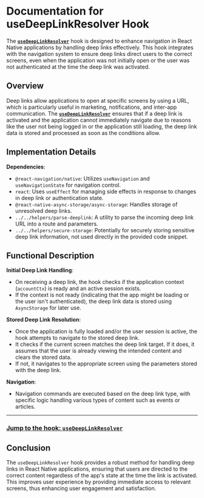 # Documentation for useDeepLinkResolver Hook

The **[`useDeepLinkResolver`](/frontend/src/hooks/linking/use-deep-link-resolver.js)** hook is designed to enhance navigation in React Native applications by handling deep links effectively. This hook integrates with the navigation system to ensure deep links direct users to the correct screens, even when the application was not initially open or the user was not authenticated at the time the deep link was activated.

## Overview

Deep links allow applications to open at specific screens by using a URL, which is particularly useful in marketing, notifications, and inter-app communication.
The **[`useDeepLinkResolver`](/frontend/src/hooks/linking/use-deep-link-resolver.js)** ensures that if a deep link is activated and the application cannot immediately navigate due to reasons like the user not being logged in or the application still loading, the deep link data is stored and processed as soon as the conditions allow.

## Implementation Details

**Dependencies**:

- `@react-navigation/native`: Utilizes `useNavigation` and `useNavigationState` for navigation control.
- `react`: Uses `useEffect` for managing side effects in response to changes in deep link or authentication state.
- `@react-native-async-storage/async-storage`: Handles storage of unresolved deep links.
- `../../helpers/parse-deeplink`: A utility to parse the incoming deep link URL into a route and parameters.
- `../../helpers/secure-storage`: Potentially for securely storing sensitive deep link information, not used directly in the provided code snippet.

## Functional Description

**Initial Deep Link Handling**:

- On receiving a deep link, the hook checks if the application context (`accountCtx`) is ready and an active session exists.
- If the context is not ready (indicating that the app might be loading or the user isn't authenticated), the deep link data is stored using `AsyncStorage` for later use.

**Stored Deep Link Resolution**:

- Once the application is fully loaded and/or the user session is active, the hook attempts to navigate to the stored deep link.
- It checks if the current screen matches the deep link target. If it does, it assumes that the user is already viewing the intended content and clears the stored data.
- If not, it navigates to the appropriate screen using the parameters stored with the deep link.

**Navigation**:

- Navigation commands are executed based on the deep link type, with specific logic handling various types of content such as events or articles.

---

### **[Jump to the hook: `useDeepLinkResolver`](/frontend/src/hooks/linking/use-deep-link-resolver.js)**

## Conclusion

The `useDeepLinkResolver` hook provides a robust method for handling deep links in React Native applications, ensuring that users are directed to the correct content regardless of the app's state at the time the link is activated. This improves user experience by providing immediate access to relevant screens, thus enhancing user engagement and satisfaction.
